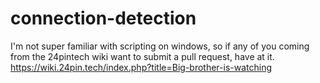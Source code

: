 # connection-detection
I'm not super familiar with scripting on windows, so if any of you coming from the 24pintech wiki want to submit a pull request, have at it.
https://wiki.24pin.tech/index.php?title=Big-brother-is-watching
